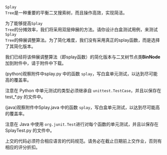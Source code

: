 <code>Splay Tree</code>是一种重要的平衡二叉搜索树，而且操作高效，实现简洁。

为了能够提高<code>Splay Tree</code>的分摊效率，我们将采用双层伸展的方法。请你设计白盒测试用例，来测试<code>Splay Tree</code>的伸展调整算法。为了简化难度，我们没有采用真正的splay函数，而是选择了其简化版本。

我们已经将该伸展调整算法（即splay函数）的简化版本与二叉树节点类**BinNode**加到附件中，请于附件中下载。

(python)观察附件中splay.py 中的函数 <code>splay</code>，写白盒单元测试，以达到尽可能高的覆盖率。

注意在 Python 中单元测试的类型必须继承自 <code>unittest.TestCase</code>，并且以保存在 test_*.py 的文件中。

(java)观察附件中Splay.java 中的函数 <code>splay</code>，写白盒单元测试，以达到尽可能高的覆盖率。

注意在 Java 中使用 <code>org.junit.Test</code>进行对每个函数的单元测试，并且以保存在 SplayTest.py 的文件中。

上交的代码必须符合相应语言的代码规范。请务必在截止日期前上交作业，否则有相应的评分折扣。
